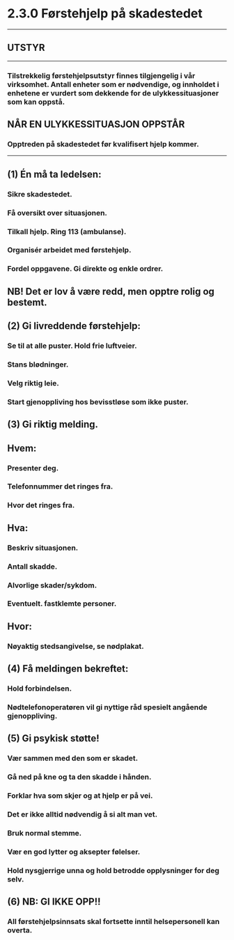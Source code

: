 # 2.3.0 Førstehjelp på skadestedet
*****************************************************************
## UTSTYR
*********
### Tilstrekkelig førstehjelpsutstyr finnes tilgjengelig i vår virksomhet. Antall enheter som er nødvendige, og innholdet i enhetene er vurdert som dekkende for de ulykkessituasjoner som kan oppstå.
 
## NÅR EN ULYKKESSITUASJON OPPSTÅR
### Opptreden på skadestedet før kvalifisert hjelp kommer.
*******************************
## (1) Én må ta ledelsen:
### Sikre skadestedet.
### Få oversikt over situasjonen.
### Tilkall hjelp. Ring 113 (ambulanse).
### Organisér arbeidet med førstehjelp.
### Fordel oppgavene. Gi direkte og enkle ordrer.

## NB! Det er lov å være redd, men opptre rolig og bestemt.
 
## (2) Gi livreddende førstehjelp:
### Se til at alle puster. Hold frie luftveier.
### Stans blødninger.
### Velg riktig leie.
### Start gjenoppliving hos bevisstløse som ikke puster.

## (3) Gi riktig melding.
## Hvem:
### Presenter deg.
### Telefonnummer det ringes fra.
### Hvor det ringes fra.
## Hva:
### Beskriv situasjonen.
### Antall skadde.
### Alvorlige skader/sykdom.
### Eventuelt. fastklemte personer.
## Hvor:
### Nøyaktig stedsangivelse, se nødplakat.

## (4) Få meldingen bekreftet:
### Hold forbindelsen.
### Nødtelefonoperatøren vil gi nyttige råd spesielt angående gjenoppliving.
 
## (5) Gi psykisk støtte!
### Vær sammen med den som er skadet.
### Gå ned på kne og ta den skadde i hånden.
### Forklar hva som skjer og at hjelp er på vei.
### Det er ikke alltid nødvendig å si alt man vet.
### Bruk normal stemme.
### Vær en god lytter og aksepter følelser.
### Hold nysgjerrige unna og hold betrodde opplysninger for deg selv.
  
## (6) NB: GI IKKE OPP!!
### All førstehjelpsinnsats skal fortsette inntil helsepersonell kan overta.
